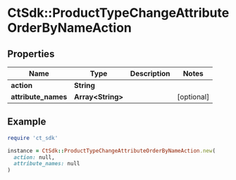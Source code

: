 # CtSdk::ProductTypeChangeAttributeOrderByNameAction

## Properties

| Name | Type | Description | Notes |
| ---- | ---- | ----------- | ----- |
| **action** | **String** |  |  |
| **attribute_names** | **Array&lt;String&gt;** |  | [optional] |

## Example

```ruby
require 'ct_sdk'

instance = CtSdk::ProductTypeChangeAttributeOrderByNameAction.new(
  action: null,
  attribute_names: null
)
```

